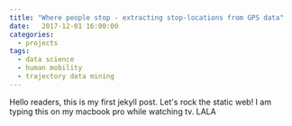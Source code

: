 ```yaml
---
title: "Where people stop - extracting stop-locations from GPS data"
date:   2017-12-01 16:00:00
categories:
  - projects
tags:
  - data science
  - human mobility
  - trajectory data mining
---
```


Hello readers, this is my first jekyll post. Let's rock the static web! I am typing this on my macbook pro while watching tv. LALA